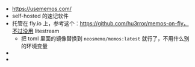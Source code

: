 - https://usememos.com/
- self-hosted 的速记软件
- 托管在 fly.io 上，参考这个：https://github.com/hu3rror/memos-on-fly，不过没用 litestream
	- 把 toml 里面的镜像替换到 `neosmemo/memos:latest` 就行了，不用什么别的环境变量
-
-